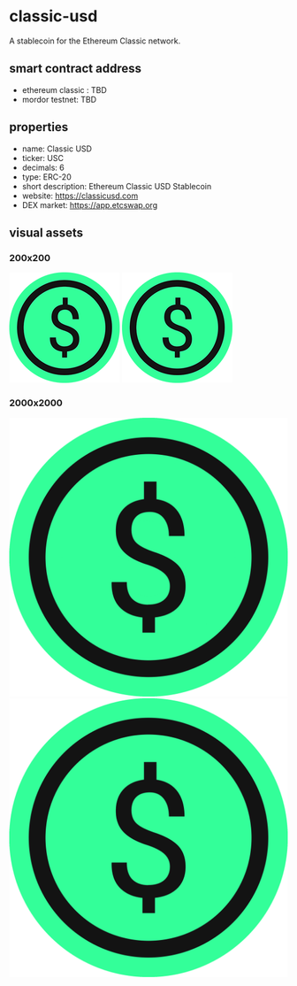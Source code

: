# classic-usd
A stablecoin for the Ethereum Classic network.

## smart contract address
* ethereum classic : TBD
* mordor testnet: TBD

## properties
* name: Classic USD
* ticker: USC
* decimals: 6
* type: ERC-20
* short description: Ethereum Classic USD Stablecoin
* website: https://classicusd.com
* DEX market: https://app.etcswap.org

## visual assets

### 200x200
![gif](./assets/usc-logo-200x200.gif "gif")
![png](./assets/usc-logo-200x200.png "png")

### 2000x2000
![gif](./assets/usc-source-2000x2000.gif "gif")
![png](./assets/usc-source-2000x2000.png "png")
